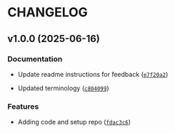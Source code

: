 # CHANGELOG


## v1.0.0 (2025-06-16)

### Documentation

- Update readme instructions for feedback
  ([`e7f20a2`](https://github.com/intel/intel-gradio-theme/commit/e7f20a2149533e3f7d92ee9b6cb7c7e98a852349))

- Updated terminology
  ([`c804099`](https://github.com/intel/intel-gradio-theme/commit/c8040996a3b31a5f524f4823ad5e413816333fcf))

### Features

- Adding code and setup repo
  ([`fdac3c6`](https://github.com/intel/intel-gradio-theme/commit/fdac3c6591d31268b0fa4c304b83e13542ec3542))
